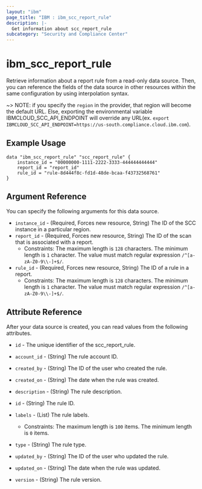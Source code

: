 ```yaml
---
layout: "ibm"
page_title: "IBM : ibm_scc_report_rule"
description: |-
  Get information about scc_report_rule
subcategory: "Security and Compliance Center"
---
```


# ibm_scc_report_rule

Retrieve information about a report rule from a read-only data source. Then, you can reference the fields of the data source in other resources within the same configuration by using interpolation syntax.

~> NOTE: if you specify the `region` in the provider, that region will become the default URL. Else, exporting the environmental variable IBMCLOUD_SCC_API_ENDPOINT will override any URL(ex. `export IBMCLOUD_SCC_API_ENDPOINT=https://us-south.compliance.cloud.ibm.com`).

## Example Usage

```hcl
data "ibm_scc_report_rule" "scc_report_rule" {
    instance_id = "00000000-1111-2222-3333-444444444444"
    report_id = "report_id"
    rule_id = "rule-8d444f8c-fd1d-48de-bcaa-f43732568761"
}
```

## Argument Reference

You can specify the following arguments for this data source.

* `instance_id` - (Required, Forces new resource, String) The ID of the SCC instance in a particular region.
* `report_id` - (Required, Forces new resource, String) The ID of the scan that is associated with a report.
  * Constraints: The maximum length is `128` characters. The minimum length is `1` character. The value must match regular expression `/^[a-zA-Z0-9\\-]+$/`.
* `rule_id` - (Required, Forces new resource, String) The ID of a rule in a report.
  * Constraints: The maximum length is `128` characters. The minimum length is `1` character. The value must match regular expression `/^[a-zA-Z0-9\\-]+$/`.

## Attribute Reference

After your data source is created, you can read values from the following attributes.

* `id` - The unique identifier of the scc_report_rule.
* `account_id` - (String) The rule account ID.

* `created_by` - (String) The ID of the user who created the rule.

* `created_on` - (String) The date when the rule was created.

* `description` - (String) The rule description.

* `id` - (String) The rule ID.

* `labels` - (List) The rule labels.
  * Constraints: The maximum length is `100` items. The minimum length is `0` items.

* `type` - (String) The rule type.

* `updated_by` - (String) The ID of the user who updated the rule.

* `updated_on` - (String) The date when the rule was updated.

* `version` - (String) The rule version.

